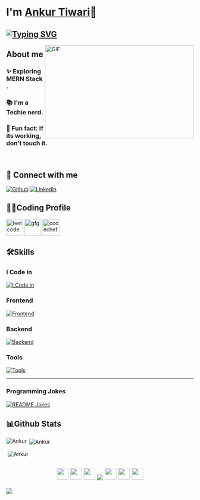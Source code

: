 # I'm [Ankur Tiwari](https://www.linkedin.com/in/ankurtiwari0066/)👋

## [![Typing SVG](https://readme-typing-svg.demolab.com?font=Fira+Code&pause=1000&width=435&lines=I'm+Full+Stack+Web+Developer;I'm+Techie+Nerd)](https://git.io/typing-svg)


<img align="right" height="250" width="400" alt="GIF" src="https://firebasestorage.googleapis.com/v0/b/storage-2a9f1.appspot.com/o/github-readme-img%2Fgiphy.gif?alt=media&token=e92f9416-8187-4ffa-a38c-47842be32451"/>

## About me
### ✨ Exploring MERN Stack .
### 📚 I'm a Techie nerd.
### 🎲 Fun fact: If its working, don’t touch it.

<br>

## 🚀 Connect with me
[![Github](https://skillicons.dev/icons?i=github)](https://github.com/Ankur0066)
[![Linkedin](https://skillicons.dev/icons?i=linkedin)](https://www.linkedin.com/in/Ankur0066/)

## 👨‍💻Coding Profile

<a href="https://www.leetcode.com/ankurtiwari" target="blank"><img align="center" src="https://firebasestorage.googleapis.com/v0/b/storage-2a9f1.appspot.com/o/github-readme-img%2F6.svg?alt=media&token=2e74ad55-57f2-40aa-adff-c46ea7a8b4c5" alt="leetcode" height="45" width="45" /></a>
<a href="https://auth.geeksforgeeks.org/user/alyufbty" target="blank"><img align="center" src="https://firebasestorage.googleapis.com/v0/b/storage-2a9f1.appspot.com/o/github-readme-img%2F5.svg?alt=media&token=dcf0a6d1-d72b-4716-b119-5db5e169480c" alt="gfg" height="45" width="45" /></a>
<a href="https://www.codechef.com/users/ankur0066" target="blank"><img align="center" src="https://firebasestorage.googleapis.com/v0/b/storage-2a9f1.appspot.com/o/github-readme-img%2F3.svg?alt=media&token=fd41549b-62c2-4254-993c-c79a07e0bc05" alt="codechef" height="45" width="45" /></a>



## 🛠️Skills
### I Code in

[![I Code in](https://skillicons.dev/icons?i=c,cpp,python,java,kotlin,js)](https://github.com/ankurtiwari0066)

<!-- ### Web Development
[![Frontend](https://skillicons.dev/icons?i=html,css,bootstrap,tailwind,sass,js,ts,nodejs,express,mongo,react,redux,angular)]() -->

### Frontend
[![Frontend](https://skillicons.dev/icons?i=html,css,bootstrap,tailwind,js,ts,react,redux)](https://github.com/Ankur0066)

### Backend
[![Backend](https://skillicons.dev/icons?i=nodejs,express,mongo)](https://github.com/Ankur0066)

### Tools
[![Tools](https://skillicons.dev/icons?i=git,github,linux,vscode)](https://github.com/Ankur0066)

<hr>
<h3>Programming Jokes</h3>
<a href="https://readme-jokes.vercel.app"><img align="center" src="https://readme-jokes.vercel.app/api" alt="README Jokes"></a>

## 📊Github Stats

<!-- <p align="center">
<img align="center" src="https://github-readme-stats.vercel.app/api/top-langs/?username=keshavop&theme=radical&hide_border=false&include_all_commits=true&count_private=true&layout=compact"/>
</p>

<p align="center">
<img align="center" src="https://github-readme-stats.vercel.app/api?username=keshavop&theme=radical&hide_border=false&include_all_commits=true&count_private=true"/>
</p>

<p align="center">
<img align="center" src="https://github-readme-streak-stats.herokuapp.com/?user=keshavop&theme=radical&hide_border=false" alt="keshav github streak">
</p> -->

<p><img align="left" src="https://github-readme-stats.vercel.app/api/top-langs?username=Ankur0066&langs_count=10&show_icons=true&locale=en&theme=radical" alt="Ankur" /></p>

<p>&nbsp;<img align="center" src="https://github-readme-stats.vercel.app/api?username=Ankur0066&show_icons=true&locale=en&theme=radical" alt="Ankur" /></p>
 
<p>&nbsp;<img align="center" src="https://github-readme-streak-stats.herokuapp.com/?user=Ankur0066&theme=radical" alt="Ankur" /></p>

<!-- ## 📊 GitHub Stats:

![](https://github-readme-stats.vercel.app/api/top-langs/?username=keshavop&theme=radical&hide_border=false&include_all_commits=true&count_private=true&layout=compact)
![](https://github-readme-stats.vercel.app/api?username=keshavop&theme=radical&hide_border=false&include_all_commits=true&count_private=true)
![](https://github-readme-streak-stats.herokuapp.com/?user=keshavop&theme=radical&hide_border=false) -->



<!-- ### 🐍 Watch Snake eating my contribution -->

<!-- ![snake svg](https://github.com/keshavop/keshavop/blob/output/github-contribution-grid-snake.svg) -->

<!-- ## 🏆 GitHub Trophies
![](https://github-profile-trophy.vercel.app/?username=keshavop&theme=dracula&no-frame=false&no-bg=false&margin-w=4) -->

<!-- [![@keshavop's Holopin board](https://holopin.me/keshavop)](https://holopin.io/@keshavop) -->


<h2 align="center">
<img src="https://firebasestorage.googleapis.com/v0/b/storage-2a9f1.appspot.com/o/github-readme-img%2Fparty-parrot.gif?alt=media&token=27a30ea7-24f3-46db-97bd-69351d5411ea" width="31" height="31"/>
<img src="https://firebasestorage.googleapis.com/v0/b/storage-2a9f1.appspot.com/o/github-readme-img%2Fparty-parrot.gif?alt=media&token=27a30ea7-24f3-46db-97bd-69351d5411ea" width="31" height="31"/>
<img src="https://firebasestorage.googleapis.com/v0/b/storage-2a9f1.appspot.com/o/github-readme-img%2Fparty-parrot.gif?alt=media&token=27a30ea7-24f3-46db-97bd-69351d5411ea" width="31" height="31"/>
<img src="https://komarev.com/ghpvc/?username=Ankur0066&&style=round-square" align="center" />
<img src="https://firebasestorage.googleapis.com/v0/b/storage-2a9f1.appspot.com/o/github-readme-img%2Fparty-parrot-2.gif?alt=media&token=4d7be19e-492c-4f18-9ea2-3773989b2721" width="31" height="31"/>
<img src="https://firebasestorage.googleapis.com/v0/b/storage-2a9f1.appspot.com/o/github-readme-img%2Fparty-parrot-2.gif?alt=media&token=4d7be19e-492c-4f18-9ea2-3773989b2721" width="31" height="31"/>
<img src="https://firebasestorage.googleapis.com/v0/b/storage-2a9f1.appspot.com/o/github-readme-img%2Fparty-parrot-2.gif?alt=media&token=4d7be19e-492c-4f18-9ea2-3773989b2721" width="31" height="31"/>
</h2>

![](https://i.imgur.com/waxVImv.png)

